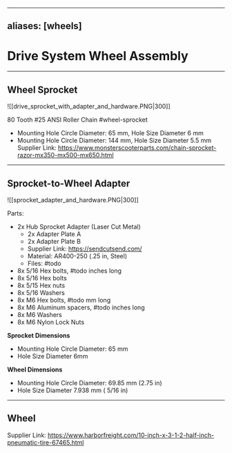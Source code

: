 
---
aliases: [wheels]
---
# Drive System Wheel Assembly

---

## Wheel Sprocket
![[drive_sprocket_with_adapter_and_hardware.PNG|300]]

80 Tooth #25 ANSI Roller Chain  #wheel-sprocket
- Mounting Hole Circle Diameter: 65 mm, Hole Size Diameter 6 mm
- Mounting Hole Circle Diameter: 144 mm, Hole Size Diameter 5.5 mm
Supplier Link: https://www.monsterscooterparts.com/chain-sprocket-razor-mx350-mx500-mx650.html


---

## Sprocket-to-Wheel Adapter
![[sprocket_adapter_and_hardware.PNG|300]]

Parts:
- 2x Hub Sprocket Adapter (Laser Cut Metal)
	- 2x Adapter Plate A
	- 2x Adapter Plate B 
	- Supplier Link: https://sendcutsend.com/
    - Material: AR400-250 (.25 in, Steel)
	- Files: #todo
- 8x 5/16 Hex bolts, #todo inches long
- 8x 5/16 Hex bolts
- 8x 5/15 Hex nuts
- 8x 5/16 Washers
- 8x M6 Hex bolts,  #todo mm long
- 8x M6 Aluminum spacers, #todo inches long
- 8x M6 Washers
- 8x M6 Nylon Lock Nuts



**Sprocket Dimensions**
- Mounting Hole Circle Diameter: 65 mm
- Hole Size Diameter 6mm

**Wheel  Dimensions**
- Mounting Hole Circle Diameter: 69.85 mm (2.75 in)
-  Hole Size Diameter 7.938 mm ( 5/16 in)

---

## Wheel
Supplier Link: https://www.harborfreight.com/10-inch-x-3-1-2-half-inch-pneumatic-tire-67465.html
